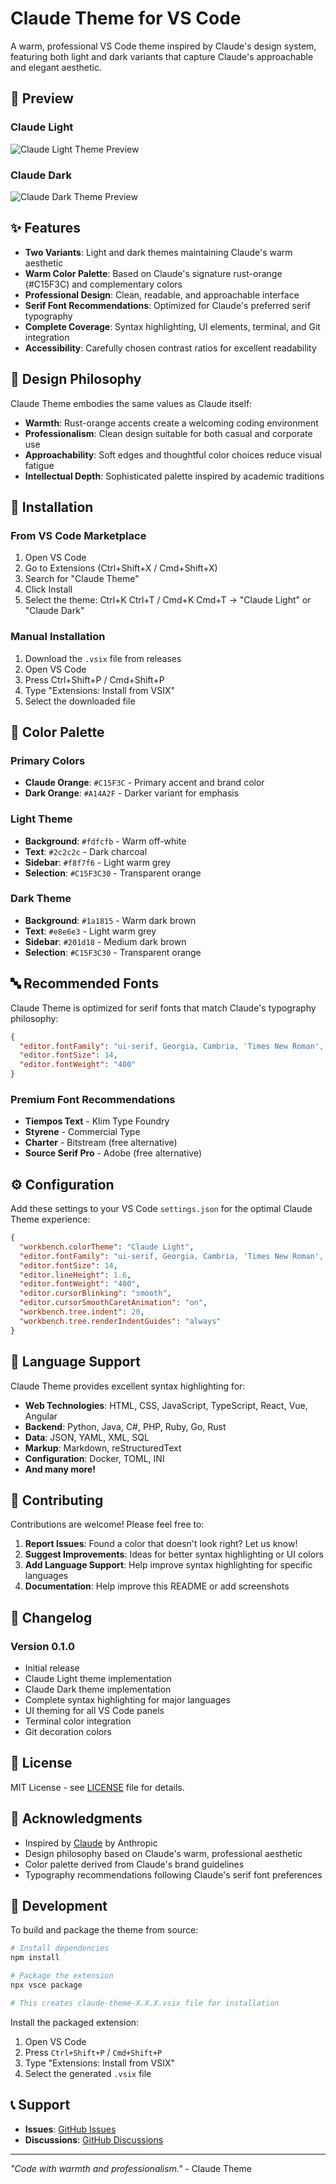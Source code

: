 # Claude Theme for VS Code

A warm, professional VS Code theme inspired by Claude's design system, featuring both light and dark variants that capture Claude's approachable and elegant aesthetic.

## 🎨 Preview

### Claude Light
![Claude Light Theme Preview](screenshots/claude-light-preview.png)

### Claude Dark  
![Claude Dark Theme Preview](screenshots/claude-dark-preview.png)

## ✨ Features

- **Two Variants**: Light and dark themes maintaining Claude's warm aesthetic
- **Warm Color Palette**: Based on Claude's signature rust-orange (#C15F3C) and complementary colors
- **Professional Design**: Clean, readable, and approachable interface
- **Serif Font Recommendations**: Optimized for Claude's preferred serif typography
- **Complete Coverage**: Syntax highlighting, UI elements, terminal, and Git integration
- **Accessibility**: Carefully chosen contrast ratios for excellent readability

## 🎯 Design Philosophy

Claude Theme embodies the same values as Claude itself:
- **Warmth**: Rust-orange accents create a welcoming coding environment
- **Professionalism**: Clean design suitable for both casual and corporate use
- **Approachability**: Soft edges and thoughtful color choices reduce visual fatigue
- **Intellectual Depth**: Sophisticated palette inspired by academic traditions

## 🚀 Installation

### From VS Code Marketplace
1. Open VS Code
2. Go to Extensions (Ctrl+Shift+X / Cmd+Shift+X)
3. Search for "Claude Theme"
4. Click Install
5. Select the theme: Ctrl+K Ctrl+T / Cmd+K Cmd+T → "Claude Light" or "Claude Dark"

### Manual Installation
1. Download the `.vsix` file from releases
2. Open VS Code
3. Press Ctrl+Shift+P / Cmd+Shift+P
4. Type "Extensions: Install from VSIX"
5. Select the downloaded file

## 🎨 Color Palette

### Primary Colors
- **Claude Orange**: `#C15F3C` - Primary accent and brand color
- **Dark Orange**: `#A14A2F` - Darker variant for emphasis

### Light Theme
- **Background**: `#fdfcfb` - Warm off-white
- **Text**: `#2c2c2c` - Dark charcoal
- **Sidebar**: `#f8f7f6` - Light warm grey
- **Selection**: `#C15F3C30` - Transparent orange

### Dark Theme  
- **Background**: `#1a1815` - Warm dark brown
- **Text**: `#e8e6e3` - Light warm grey
- **Sidebar**: `#201d18` - Medium dark brown
- **Selection**: `#C15F3C30` - Transparent orange

## 🔤 Recommended Fonts

Claude Theme is optimized for serif fonts that match Claude's typography philosophy:

```json
{
  "editor.fontFamily": "ui-serif, Georgia, Cambria, 'Times New Roman', Times, serif",
  "editor.fontSize": 14,
  "editor.fontWeight": "400"
}
```

### Premium Font Recommendations
- **Tiempos Text** - Klim Type Foundry
- **Styrene** - Commercial Type
- **Charter** - Bitstream (free alternative)
- **Source Serif Pro** - Adobe (free alternative)

## ⚙️ Configuration

Add these settings to your VS Code `settings.json` for the optimal Claude Theme experience:

```json
{
  "workbench.colorTheme": "Claude Light",
  "editor.fontFamily": "ui-serif, Georgia, Cambria, 'Times New Roman', Times, serif",
  "editor.fontSize": 14,
  "editor.lineHeight": 1.6,
  "editor.fontWeight": "400",
  "editor.cursorBlinking": "smooth",
  "editor.cursorSmoothCaretAnimation": "on",
  "workbench.tree.indent": 20,
  "workbench.tree.renderIndentGuides": "always"
}
```

## 🎯 Language Support

Claude Theme provides excellent syntax highlighting for:

- **Web Technologies**: HTML, CSS, JavaScript, TypeScript, React, Vue, Angular
- **Backend**: Python, Java, C#, PHP, Ruby, Go, Rust
- **Data**: JSON, YAML, XML, SQL
- **Markup**: Markdown, reStructuredText
- **Configuration**: Docker, TOML, INI
- **And many more!**

## 🤝 Contributing

Contributions are welcome! Please feel free to:

1. **Report Issues**: Found a color that doesn't look right? Let us know!
2. **Suggest Improvements**: Ideas for better syntax highlighting or UI colors
3. **Add Language Support**: Help improve syntax highlighting for specific languages
4. **Documentation**: Help improve this README or add screenshots

## 📝 Changelog

### Version 0.1.0
- Initial release
- Claude Light theme implementation
- Claude Dark theme implementation  
- Complete syntax highlighting for major languages
- UI theming for all VS Code panels
- Terminal color integration
- Git decoration colors

## 📄 License

MIT License - see [LICENSE](LICENSE) file for details.

## 🙏 Acknowledgments

- Inspired by [Claude](https://claude.ai) by Anthropic
- Design philosophy based on Claude's warm, professional aesthetic
- Color palette derived from Claude's brand guidelines
- Typography recommendations following Claude's serif font preferences

## 🔧 Development

To build and package the theme from source:

```bash
# Install dependencies
npm install

# Package the extension
npx vsce package

# This creates claude-theme-X.X.X.vsix file for installation
```

Install the packaged extension:
1. Open VS Code
2. Press `Ctrl+Shift+P` / `Cmd+Shift+P`
3. Type "Extensions: Install from VSIX"
4. Select the generated `.vsix` file

## 📞 Support

- **Issues**: [GitHub Issues](https://github.com/jnahian/vscode-claude-theme/issues)
- **Discussions**: [GitHub Discussions](https://github.com/jnahian/vscode-claude-theme/discussions)

---

*"Code with warmth and professionalism."* - Claude Theme